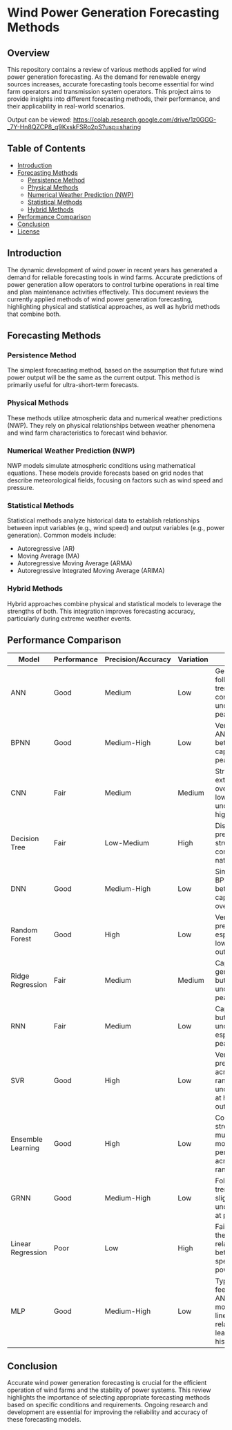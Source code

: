 # Wind Power Generation Forecasting Methods

## Overview

This repository contains a review of various methods applied for wind power generation forecasting. As the demand for renewable energy sources increases, accurate forecasting tools become essential for wind farm operators and transmission system operators. This project aims to provide insights into different forecasting methods, their performance, and their applicability in real-world scenarios.

Output can be viewed:
https://colab.research.google.com/drive/1z0GGG-_7Y-Hn8QZCP8_q9KxskFSRo2pS?usp=sharing

## Table of Contents

- [Introduction](#introduction)
- [Forecasting Methods](#forecasting-methods)
  - [Persistence Method](#persistence-method)
  - [Physical Methods](#physical-methods)
  - [Numerical Weather Prediction (NWP)](#numerical-weather-prediction-nwp)
  - [Statistical Methods](#statistical-methods)
  - [Hybrid Methods](#hybrid-methods)
- [Performance Comparison](#performance-comparison)
- [Conclusion](#conclusion)
- [License](#license)

## Introduction

The dynamic development of wind power in recent years has generated a demand for reliable forecasting tools in wind farms. Accurate predictions of power generation allow operators to control turbine operations in real time and plan maintenance activities effectively. This document reviews the currently applied methods of wind power generation forecasting, highlighting physical and statistical approaches, as well as hybrid methods that combine both.

## Forecasting Methods

### Persistence Method

The simplest forecasting method, based on the assumption that future wind power output will be the same as the current output. This method is primarily useful for ultra-short-term forecasts.

### Physical Methods

These methods utilize atmospheric data and numerical weather predictions (NWP). They rely on physical relationships between weather phenomena and wind farm characteristics to forecast wind behavior.

### Numerical Weather Prediction (NWP)

NWP models simulate atmospheric conditions using mathematical equations. These models provide forecasts based on grid nodes that describe meteorological fields, focusing on factors such as wind speed and pressure.

### Statistical Methods

Statistical methods analyze historical data to establish relationships between input variables (e.g., wind speed) and output variables (e.g., power generation). Common models include:
- Autoregressive (AR)
- Moving Average (MA)
- Autoregressive Moving Average (ARMA)
- Autoregressive Integrated Moving Average (ARIMA)

### Hybrid Methods

Hybrid approaches combine physical and statistical models to leverage the strengths of both. This integration improves forecasting accuracy, particularly during extreme weather events.

## Performance Comparison

| Model                 | Performance | Precision/Accuracy | Variation | Notes                                                         |
|-----------------------|-------------|---------------------|-----------|---------------------------------------------------------------|
| ANN                   | Good        | Medium              | Low       | Generally follows the trend, but consistently underpredicts peaks |
| BPNN                  | Good        | Medium-High         | Low       | Very similar to ANN, slightly better at capturing peaks      |
| CNN                   | Fair        | Medium              | Medium    | Struggles with extreme values, overpredicts lows and underpredicts highs |
| Decision Tree         | Fair        | Low-Medium          | High      | Discrete predictions, struggles with continuous nature of data |
| DNN                   | Good        | Medium-High         | Low       | Similar to BPNN, slightly better at capturing overall trend   |
| Random Forest         | Good        | High                | Low       | Very close predictions, especially for lower power outputs    |
| Ridge Regression      | Fair        | Medium              | Medium    | Captures general trend but significantly underpredicts peaks  |
| RNN                   | Fair        | Medium              | Low       | Captures trend but consistently underpredicts, especially at peaks |
| SVR                   | Good        | High                | Low       | Very close predictions across the range, slight underprediction at highest outputs |
| Ensemble Learning     | Good        | High                | Low       | Combines strengths of multiple models, performs well across the range |
| GRNN                  | Good        | Medium-High         | Low       | Follows the trend well, slight underprediction at peaks       |
| Linear Regression     | Poor        | Low                 | High      | Fails to capture the non-linear relationship between wind speed and power output |
| MLP                   | Good        | Medium-High         | Low       | Type of feedforward ANN that models non-linear relationships, learns from historical data |

## Conclusion

Accurate wind power generation forecasting is crucial for the efficient operation of wind farms and the stability of power systems. This review highlights the importance of selecting appropriate forecasting methods based on specific conditions and requirements. Ongoing research and development are essential for improving the reliability and accuracy of these forecasting models.

